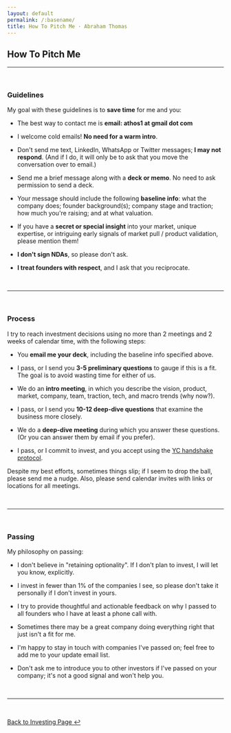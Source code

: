 ```yaml
---
layout: default
permalink: /:basename/
title: How To Pitch Me · Abraham Thomas
---
```


## How To Pitch Me

----

<br/> 

### Guidelines

My goal with these guidelines is to **save time** for me and you:

* The best way to contact me is **email: athos1 at gmail dot com** 

* I welcome cold emails!  **No need for a warm intro**.

* Don't send me text, LinkedIn, WhatsApp or Twitter messages; **I may not respond**. (And if I do, it will only be to ask that you move the conversation over to email.)

* Send me a brief message along with a **deck or memo**.  No need to ask permission to send a deck.  

* Your message should include the following **baseline info**: what the company does; founder background(s); company stage and traction; how much you're raising; and at what valuation.

* If you have a **secret or special insight** into your market, unique expertise, or intriguing early signals of market pull / product validation, please mention them!

* **I don't sign NDAs**, so please don't ask.

* **I treat founders with respect**, and I ask that you reciprocate.


<br/>

----

<br/>


### Process

I try to reach investment decisions using no more than 2 meetings and 2 weeks of calendar time, with the following steps:  

* You **email me your deck**, including the baseline info specified above.

* I pass, or I send you **3-5 preliminary questions** to gauge if this is a fit.  The goal is to avoid wasting time for either of us.

* We do an **intro meeting**, in which you describe the vision, product, market, company, team, traction, tech, and macro trends (why now?).  

* I pass, or I send you **10-12 deep-dive questions** that examine the business more closely.

* We do a **deep-dive meeting** during which you answer these questions.  (Or you can answer them by email if you prefer).

* I pass, or I commit to invest, and you accept using the [YC handshake protocol](https://www.ycombinator.com/handshake/).

Despite my best efforts, sometimes things slip; if I seem to drop the ball, please send me a nudge.  Also, please send calendar invites with links or locations for all meetings. 

<br/>

----

<br/>


### Passing

My philosophy on passing:

* I don't believe in "retaining optionality".  If I don't plan to invest, I will let you know, explicitly.

* I invest in fewer than 1% of the companies I see, so please don't take it personally if I don't invest in yours.

* I try to provide thoughtful and actionable feedback on why I passed to all founders who I have at least a phone call with.

* Sometimes there may be a great company doing everything right that just isn't a fit for me.  

* I'm happy to stay in touch with companies I've passed on; feel free to add me to your update email list.

* Don't ask me to introduce you to other investors if I've passed on your company; it's not a good signal and won't help you.

<br/>

----

<br/>

[Back to Investing Page ↩](/investing)